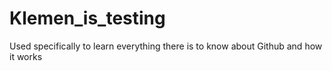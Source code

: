 # Klemen_is_testing
Used specifically to learn everything there is to know about Github and how it works
